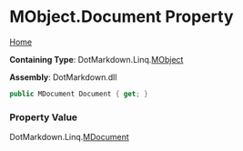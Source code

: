<a name="_top"></a>

# MObject\.Document Property

[Home](../../../../README.md#_top)

**Containing Type**: DotMarkdown\.Linq\.[MObject](../README.md#_top)

**Assembly**: DotMarkdown\.dll

```csharp
public MDocument Document { get; }
```

### Property Value

DotMarkdown\.Linq\.[MDocument](../../MDocument/README.md#_top)

